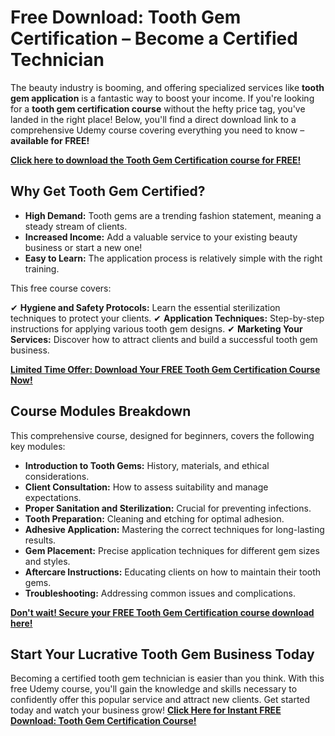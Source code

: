 # Free Download: Tooth Gem Certification – Become a Certified Technician

The beauty industry is booming, and offering specialized services like **tooth gem application** is a fantastic way to boost your income. If you're looking for a **tooth gem certification course** without the hefty price tag, you've landed in the right place! Below, you'll find a direct download link to a comprehensive Udemy course covering everything you need to know – **available for FREE!**

[**Click here to download the Tooth Gem Certification course for FREE!**](https://udemywork.com/tooth-gem-certification)

## Why Get Tooth Gem Certified?

*   **High Demand:** Tooth gems are a trending fashion statement, meaning a steady stream of clients.
*   **Increased Income:** Add a valuable service to your existing beauty business or start a new one!
*   **Easy to Learn:** The application process is relatively simple with the right training.

This free course covers:

✔ **Hygiene and Safety Protocols:** Learn the essential sterilization techniques to protect your clients.
✔ **Application Techniques:** Step-by-step instructions for applying various tooth gem designs.
✔ **Marketing Your Services:** Discover how to attract clients and build a successful tooth gem business.

[**Limited Time Offer: Download Your FREE Tooth Gem Certification Course Now!**](https://udemywork.com/tooth-gem-certification)

## Course Modules Breakdown

This comprehensive course, designed for beginners, covers the following key modules:

*   **Introduction to Tooth Gems:** History, materials, and ethical considerations.
*   **Client Consultation:** How to assess suitability and manage expectations.
*   **Proper Sanitation and Sterilization:** Crucial for preventing infections.
*   **Tooth Preparation:** Cleaning and etching for optimal adhesion.
*   **Adhesive Application:** Mastering the correct techniques for long-lasting results.
*   **Gem Placement:** Precise application techniques for different gem sizes and styles.
*   **Aftercare Instructions:** Educating clients on how to maintain their tooth gems.
*   **Troubleshooting:** Addressing common issues and complications.

[**Don't wait! Secure your FREE Tooth Gem Certification course download here!**](https://udemywork.com/tooth-gem-certification)

## Start Your Lucrative Tooth Gem Business Today

Becoming a certified tooth gem technician is easier than you think. With this free Udemy course, you'll gain the knowledge and skills necessary to confidently offer this popular service and attract new clients. Get started today and watch your business grow! **[Click Here for Instant FREE Download: Tooth Gem Certification Course!](https://udemywork.com/tooth-gem-certification)**
